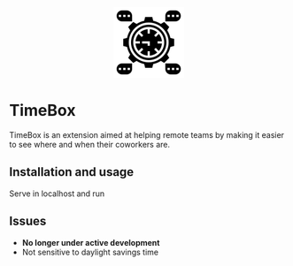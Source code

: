<div align="center">
  
  ![](images/clock.png)

</div>

# TimeBox
TimeBox is an extension aimed at helping remote teams by making it easier to see where and when their coworkers are.

## Installation and usage
Serve in localhost and run

## Issues
- **No longer under active development**
- Not sensitive to daylight savings time
